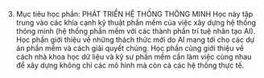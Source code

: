 3. Mục tiêu học phần: PHÁT TRIỂN HỆ THỐNG THÔNG MINH
Học này tập trung vào các khía cạnh kỹ thuật phần mềm của việc xây dựng
hệ thống thông minh (hệ thống phần mềm với các thành phần trí tuệ nhân
tạo AI). Học phần giới thiệu về những thách thức mới do AI mang tới
cho các dự án phần mềm và cách giải quyết chúng. Học phần cũng giới
thiệu về cách nhà khoa học dữ liệu và kỹ sư phần mềm cần làm việc cùng
nhau để xây dựng không chỉ các mô hình mà còn cả các hệ thống thực tế.
